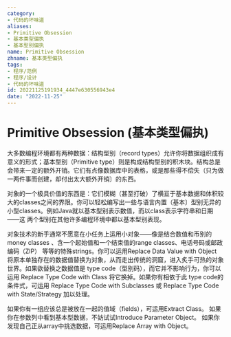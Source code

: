 ```yaml
---
category:
- 代码的坏味道
aliases:
- Primitive Obsession
- 基本类型偏执
- 基本型别偏执
name: Primitive Obsession
zhname: 基本类型偏执
tags:
- 程序/范例
- 程序/设计
- 代码的坏味道
id: 20221125191934_4447e630556943e4
date: "2022-11-25"
---
```


# Primitive Obsession (基本类型偏执)

大多数编程环境都有两种数据：结构型别（record types）允许你将数据组织成有意义的形式；基本型别（Primitive type）则是构成结构型别的积木块。结构总是会带来一定的额外开销。它们有点像数据库中的表格，或是那些得不偿失（只为做一两件事而创建，却付出太大额外开销〕的东西。

对象的一个极具价值的东西是：它们模糊（甚至打破）了横亘于基本数据和体积较大的classes之间的界限。你可以轻松编写出一些与语言内置（基本〕型别无异的小型classes。例如Java就以基本型别表示数值，而以class表示字符串和日期——这 两个型别在其他许多编程环境中都以基本型别表现。

对象技术的新手通常不愿意在小任务上运用小对象——像是结合数值和币别的 money classes 、含一个起始值和一个结束值的range classes、电话号码或邮政编码（ZIP） 等等的特殊strings。你可以运用Replace Data Value with Object 将原本单独存在的数据值替换为对象，从而走出传统的洞窟，进入炙手可热的对象世界。如果欲替换之数据值是 type code（型别码），而它并不影响行为，你可以运用 Replace Type Code with Class 将它换掉。如果你有相依于此 type code的条件式，可运用 Replace Type Code with Subclasses 或 Replace Type Code with State/Strategy 加以处理。

如果你有一组应该总是被放在一起的值域（fields），可运用Extract Class。 如果你在参数列中看到基本型数据，不妨试试Introduce Parameter Object。 如果你发现自己正从array中挑选数据，可运用Replace Array with Object。
